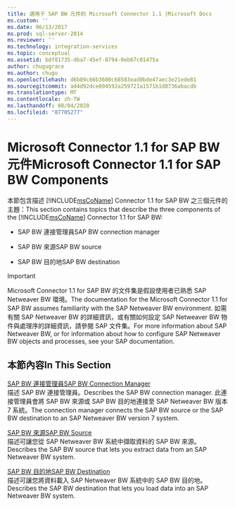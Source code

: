 ```yaml
---
title: 適用于 SAP BW 元件的 Microsoft Connector 1.1 |Microsoft Docs
ms.custom: ''
ms.date: 06/13/2017
ms.prod: sql-server-2014
ms.reviewer: ''
ms.technology: integration-services
ms.topic: conceptual
ms.assetid: bdf81735-dba7-45ef-8794-0eb67c01475a
author: chugugrace
ms.author: chugu
ms.openlocfilehash: d6b09c66b3600c68583ead0bde47aec3e21ede81
ms.sourcegitcommit: ad4d92dce894592a259721a1571b1d8736abacdb
ms.translationtype: MT
ms.contentlocale: zh-TW
ms.lasthandoff: 08/04/2020
ms.locfileid: "87705277"
---
```

# <a name="microsoft-connector-11-for-sap-bw-components"></a><span data-ttu-id="289a1-102">Microsoft Connector 1.1 for SAP BW 元件</span><span class="sxs-lookup"><span data-stu-id="289a1-102">Microsoft Connector 1.1 for SAP BW Components</span></span>
  <span data-ttu-id="289a1-103">本節包含描述 [!INCLUDE[msCoName](../includes/msconame-md.md)] Connector 1.1 for SAP BW 之三個元件的主題：</span><span class="sxs-lookup"><span data-stu-id="289a1-103">This section contains topics that describe the three components of the [!INCLUDE[msCoName](../includes/msconame-md.md)] Connector 1.1 for SAP BW:</span></span>  
  
-   <span data-ttu-id="289a1-104">SAP BW 連接管理員</span><span class="sxs-lookup"><span data-stu-id="289a1-104">SAP BW connection manager</span></span>  
  
-   <span data-ttu-id="289a1-105">SAP BW 來源</span><span class="sxs-lookup"><span data-stu-id="289a1-105">SAP BW source</span></span>  
  
-   <span data-ttu-id="289a1-106">SAP BW 目的地</span><span class="sxs-lookup"><span data-stu-id="289a1-106">SAP BW destination</span></span>  
  
> [!IMPORTANT]  
>  <span data-ttu-id="289a1-107">Microsoft Connector 1.1 for SAP BW 的文件集是假設使用者已熟悉 SAP Netweaver BW 環境。</span><span class="sxs-lookup"><span data-stu-id="289a1-107">The documentation for the Microsoft Connector 1.1 for SAP BW assumes familiarity with the SAP Netweaver BW environment.</span></span> <span data-ttu-id="289a1-108">如需有關 SAP Netweaver BW 的詳細資訊，或有關如何設定 SAP Netweaver BW 物件與處理序的詳細資訊，請參閱 SAP 文件集。</span><span class="sxs-lookup"><span data-stu-id="289a1-108">For more information about SAP Netweaver BW, or for information about how to configure SAP Netweaver BW objects and processes, see your SAP documentation.</span></span>  
  
## <a name="in-this-section"></a><span data-ttu-id="289a1-109">本節內容</span><span class="sxs-lookup"><span data-stu-id="289a1-109">In This Section</span></span>  
 [<span data-ttu-id="289a1-110">SAP BW 連接管理員</span><span class="sxs-lookup"><span data-stu-id="289a1-110">SAP BW Connection Manager</span></span>](connection-manager/sap-bw-connection-manager.md)  
 <span data-ttu-id="289a1-111">描述 SAP BW 連接管理員。</span><span class="sxs-lookup"><span data-stu-id="289a1-111">Describes the SAP BW connection manager.</span></span> <span data-ttu-id="289a1-112">此連接管理員會將 SAP BW 來源或 SAP BW 目的地連接至 SAP Netweaver BW 版本 7 系統。</span><span class="sxs-lookup"><span data-stu-id="289a1-112">The connection manager connects the SAP BW source or the SAP BW destination to an SAP Netweaver BW version 7 system.</span></span>  
  
 [<span data-ttu-id="289a1-113">SAP BW 來源</span><span class="sxs-lookup"><span data-stu-id="289a1-113">SAP BW Source</span></span>](data-flow/sap-bw-source.md)  
 <span data-ttu-id="289a1-114">描述可讓您從 SAP Netweaver BW 系統中擷取資料的 SAP BW 來源。</span><span class="sxs-lookup"><span data-stu-id="289a1-114">Describes the SAP BW source that lets you extract data from an SAP Netweaver BW system.</span></span>  
  
 [<span data-ttu-id="289a1-115">SAP BW 目的地</span><span class="sxs-lookup"><span data-stu-id="289a1-115">SAP BW Destination</span></span>](data-flow/sap-bw-destination.md)  
 <span data-ttu-id="289a1-116">描述可讓您將資料載入 SAP Netweaver BW 系統中的 SAP BW 目的地。</span><span class="sxs-lookup"><span data-stu-id="289a1-116">Describes the SAP BW destination that lets you load data into an SAP Netweaver BW system.</span></span>  
  
  
